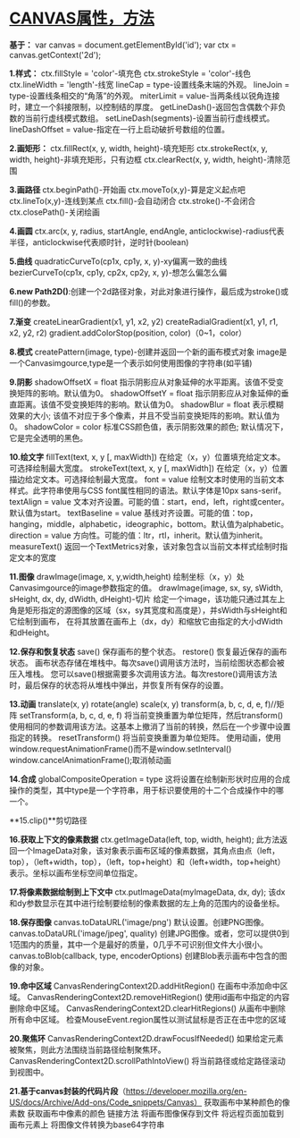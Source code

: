 # [CANVAS属性，方法](https://www.cnblogs.com/xinyouhunran/p/10968096.html)

**基于：**
var canvas = document.getElementById('id');
var ctx = canvas.getContext('2d');

**1.样式：**
ctx.fillStyle = 'color'-填充色
ctx.strokeStyle = 'color'-线色
ctx.lineWidth = 'length'-线宽
lineCap = type-设置线条末端的外观。
lineJoin = type-设置线条相交的“角落”的外观。
miterLimit = value-当两条线以锐角连接时，建立一个斜接限制，以控制结的厚度。
getLineDash()-返回包含偶数个非负数的当前行虚线模式数组。
setLineDash(segments)-设置当前行虚线模式。
lineDashOffset = value-指定在一行上启动破折号数组的位置。

**2.画矩形：**
ctx.fillRect(x, y, width, height)-填充矩形
ctx.strokeRect(x, y, width, height)-非填充矩形，只有边框
ctx.clearRect(x, y, width, height)-清除范围

**3.画路径**
ctx.beginPath()-开始画
ctx.moveTo(x,y)-算是定义起点吧
ctx.lineTo(x,y)-连线到某点
ctx.fill()-会自动闭合
ctx.stroke()-不会闭合
ctx.closePath()-关闭绘画

**4.画圆**
ctx.arc(x, y, radius, startAngle, endAngle, anticlockwise)-radius代表半径，anticlockwise代表顺时针，逆时针(boolean)

**5.曲线**
quadraticCurveTo(cp1x, cp1y, x, y)-xy偏离一致的曲线
bezierCurveTo(cp1x, cp1y, cp2x, cp2y, x, y)-想怎么偏怎么偏

**6.new Path2D()**:创建一个2d路径对象，对此对象进行操作，最后成为stroke()或fill()的参数。

**7.渐变**
createLinearGradient(x1, y1, x2, y2)
createRadialGradient(x1, y1, r1, x2, y2, r2)
gradient.addColorStop(position, color)（0\~1，color）

**8.模式**
createPattern(image, type)-创建并返回一个新的画布模式对象
image是一个Canvasimgource,type是一个表示如何使用图像的字符串(如平铺)

**9.阴影**
shadowOffsetX = float
指示阴影应从对象延伸的水平距离。该值不受变换矩阵的影响。默认值为0。
shadowOffsetY = float
指示阴影应从对象延伸的垂直距离。该值不受变换矩阵的影响。默认值为0。
shadowBlur = float
表示模糊效果的大小; 该值不对应于多个像素，并且不受当前变换矩阵的影响。默认值为0。
shadowColor = color
标准CSS颜色值，表示阴影效果的颜色; 默认情况下，它是完全透明的黑色。

**10.绘文字**
fillText(text, x, y [, maxWidth])
在给定（x，y）位置填充给定文本。可选择绘制最大宽度。
strokeText(text, x, y [, maxWidth])
在给定（x，y）位置描边给定文本。可选择绘制最大宽度。
font = value
绘制文本时使用的当前文本样式。此字符串使用与CSS font属性相同的语法。默认字体是10px sans-serif。
textAlign = value
文本对齐设置。可能的值：start，end，left，right或center。默认值为start。
textBaseline = value
基线对齐设置。可能的值：top，hanging，middle，alphabetic，ideographic，bottom。默认值为alphabetic。
direction = value
方向性。可能的值：ltr，rtl，inherit。默认值为inherit。
measureText()
返回一个TextMetrics对象，该对象包含以当前文本样式绘制时指定文本的宽度

**11.图像**
drawImage(image, x, y,width,height)
绘制坐标（x，y）处Canvasimgource的image参数指定的值。
drawImage(image, sx, sy, sWidth, sHeight, dx, dy, dWidth, dHeight)-切片
给定一个image，该功能只通过其左上角是矩形指定的源图像的区域（sx，sy其宽度和高度是），并sWidth与sHeight和它绘制到画布，
在将其放置在画布上（dx，dy）和缩放它由指定的大小dWidth和dHeight。

**12.保存和恢复状态**
save()
保存画布的整个状态。
restore()
恢复最近保存的画布状态。
画布状态存储在堆栈中。每次save()调用该方法时，当前绘图状态都会被压入堆栈。
您可以save()根据需要多次调用该方法。每次restore()调用该方法时，最后保存的状态将从堆栈中弹出，并恢复所有保存的设置。

**13.动画**
translate(x, y)
rotate(angle)
scale(x, y)
transform(a, b, c, d, e, f)//矩阵
setTransform(a, b, c, d, e, f)
将当前变换重置为单位矩阵，然后transform()使用相同的参数调用该方法。这基本上撤消了当前的转换，然后在一个步骤中设置指定的转换。
resetTransform()
将当前变换重置为单位矩阵。
使用动画，使用window.requestAnimationFrame()而不是window.setInterval()
window.cancelAnimationFrame();取消帧动画

**14.合成**
globalCompositeOperation = type
这将设置在绘制新形状时应用的合成操作的类型，其中type是一个字符串，用于标识要使用的十二个合成操作中的哪一个。

**15.clip()**剪切路径

**16.获取上下文的像素数据**
ctx.getImageData(left, top, width, height);
此方法返回一个ImageData对象，该对象表示画布区域的像素数据，其角点由点（left，top），（left+width，top），（left，top+height）和（left+width，top+height）表示。坐标以画布坐标空间单位指定。

**17.将像素数据绘制到上下文中**
ctx.putImageData(myImageData, dx, dy);
该dx和dy参数显示在其中进行绘制要绘制的像素数据的左上角的范围内的设备坐标。

**18.保存图像**
canvas.toDataURL('image/png')
默认设置。创建PNG图像。
canvas.toDataURL('image/jpeg', quality)
创建JPG图像。或者，您可以提供0到1范围内的质量，其中一个是最好的质量，0几乎不可识别但文件大小很小。
canvas.toBlob(callback, type, encoderOptions)
创建Blob表示画布中包含的图像的对象。

**19.命中区域**
CanvasRenderingContext2D.addHitRegion()
在画布中添加命中区域。
CanvasRenderingContext2D.removeHitRegion()
使用id画布中指定的内容删除命中区域。
CanvasRenderingContext2D.clearHitRegions()
从画布中删除所有命中区域。
检查MouseEvent.region属性以测试鼠标是否正在击中您的区域

**20.聚焦环**
CanvasRenderingContext2D.drawFocusIfNeeded()
如果给定元素被聚焦，则此方法围绕当前路径绘制聚焦环。
CanvasRenderingContext2D.scrollPathIntoView()
将当前路径或给定路径滚动到视图中。

**21.基于canvas封装的代码片段**（https://developer.mozilla.org/en-US/docs/Archive/Add-ons/Code_snippets/Canvas）
获取画布中某种颜色的像素数
获取画布中像素的颜色
链接方法
将画布图像保存到文件
将远程页面加载到画布元素上
将图像文件转换为base64字符串